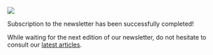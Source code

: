 ![](../../img/icon-success-black.png)

Subscription to the newsletter has been successfully completed!

While waiting for the next edition of our newsletter, do not hesitate to consult our [latest articles](./news/index.html).

